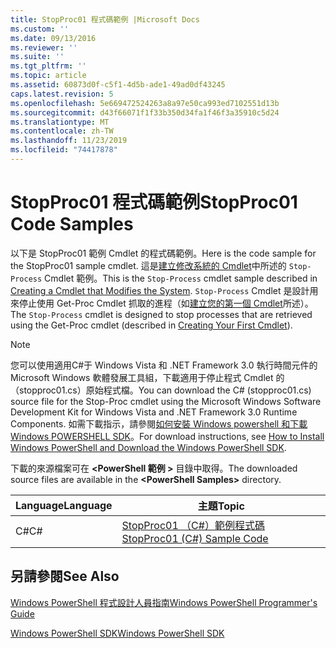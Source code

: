 ```yaml
---
title: StopProc01 程式碼範例 |Microsoft Docs
ms.custom: ''
ms.date: 09/13/2016
ms.reviewer: ''
ms.suite: ''
ms.tgt_pltfrm: ''
ms.topic: article
ms.assetid: 60873d0f-c5f1-4d5b-ade1-49ad0df43245
caps.latest.revision: 5
ms.openlocfilehash: 5e669472524263a8a97e50ca993ed7102551d13b
ms.sourcegitcommit: d43f66071f1f33b350d34fa1f46f3a35910c5d24
ms.translationtype: MT
ms.contentlocale: zh-TW
ms.lasthandoff: 11/23/2019
ms.locfileid: "74417878"
---
```

# <a name="stopproc01-code-samples"></a><span data-ttu-id="12cbe-102">StopProc01 程式碼範例</span><span class="sxs-lookup"><span data-stu-id="12cbe-102">StopProc01 Code Samples</span></span>

<span data-ttu-id="12cbe-103">以下是 StopProc01 範例 Cmdlet 的程式碼範例。</span><span class="sxs-lookup"><span data-stu-id="12cbe-103">Here is the code sample for the StopProc01 sample cmdlet.</span></span> <span data-ttu-id="12cbe-104">這是[建立修改系統的 Cmdlet](../cmdlet/creating-a-cmdlet-that-modifies-the-system.md)中所述的 `Stop-Process` Cmdlet 範例。</span><span class="sxs-lookup"><span data-stu-id="12cbe-104">This is the `Stop-Process` cmdlet sample described in [Creating a Cmdlet that Modifies the System](../cmdlet/creating-a-cmdlet-that-modifies-the-system.md).</span></span> <span data-ttu-id="12cbe-105">`Stop-Process` Cmdlet 是設計用來停止使用 Get-Proc Cmdlet 抓取的進程（如[建立您的第一個 Cmdlet](../cmdlet/creating-a-cmdlet-without-parameters.md)所述）。</span><span class="sxs-lookup"><span data-stu-id="12cbe-105">The `Stop-Process` cmdlet is designed to stop processes that are retrieved using the Get-Proc cmdlet (described in [Creating Your First Cmdlet](../cmdlet/creating-a-cmdlet-without-parameters.md)).</span></span>

> [!NOTE]
> <span data-ttu-id="12cbe-106">您可以使用適用C#于 Windows Vista 和 .NET Framework 3.0 執行時間元件的 Microsoft Windows 軟體發展工具組，下載適用于停止程式 Cmdlet 的（stopproc01.cs）原始程式檔。</span><span class="sxs-lookup"><span data-stu-id="12cbe-106">You can download the C# (stopproc01.cs) source file for the Stop-Proc cmdlet using the Microsoft Windows Software Development Kit for Windows Vista and .NET Framework 3.0 Runtime Components.</span></span> <span data-ttu-id="12cbe-107">如需下載指示，請參閱[如何安裝 Windows powershell 和下載 Windows POWERSHELL SDK](/powershell/scripting/developer/installing-the-windows-powershell-sdk)。</span><span class="sxs-lookup"><span data-stu-id="12cbe-107">For download instructions, see [How to Install Windows PowerShell and Download the Windows PowerShell SDK](/powershell/scripting/developer/installing-the-windows-powershell-sdk).</span></span>
>
> <span data-ttu-id="12cbe-108">下載的來源檔案可在 **\<PowerShell 範例 >** 目錄中取得。</span><span class="sxs-lookup"><span data-stu-id="12cbe-108">The downloaded source files are available in the **\<PowerShell Samples>** directory.</span></span>

|<span data-ttu-id="12cbe-109">Language</span><span class="sxs-lookup"><span data-stu-id="12cbe-109">Language</span></span>|<span data-ttu-id="12cbe-110">主題</span><span class="sxs-lookup"><span data-stu-id="12cbe-110">Topic</span></span>|
|--------------|-----------|
|<span data-ttu-id="12cbe-111">C#</span><span class="sxs-lookup"><span data-stu-id="12cbe-111">C#</span></span>|[<span data-ttu-id="12cbe-112">StopProc01 （C#）範例程式碼</span><span class="sxs-lookup"><span data-stu-id="12cbe-112">StopProc01 (C#) Sample Code</span></span>](./stopproc01-csharp-sample-code.md)|

## <a name="see-also"></a><span data-ttu-id="12cbe-113">另請參閱</span><span class="sxs-lookup"><span data-stu-id="12cbe-113">See Also</span></span>

[<span data-ttu-id="12cbe-114">Windows PowerShell 程式設計人員指南</span><span class="sxs-lookup"><span data-stu-id="12cbe-114">Windows PowerShell Programmer's Guide</span></span>](./windows-powershell-programmer-s-guide.md)

[<span data-ttu-id="12cbe-115">Windows PowerShell SDK</span><span class="sxs-lookup"><span data-stu-id="12cbe-115">Windows PowerShell SDK</span></span>](../windows-powershell-reference.md)
